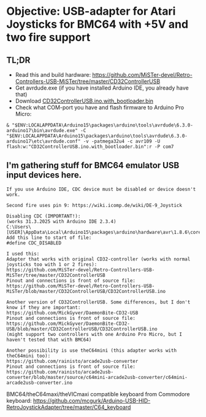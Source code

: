 # Objective: USB-adapter for Atari Joysticks for BMC64 with +5V and two fire support

## TL;DR
- Read this and build hardware: https://github.com/MiSTer-devel/Retro-Controllers-USB-MiSTer/tree/master/CD32ControllerUSB
- Get avrdude.exe (if you have installed Arduino IDE, you already have that)
- Download [CD32ControllerUSB.ino.with_bootloader.bin](https://github.com/mcgurk/Arduino-USB-HID-RetroJoystickAdapter/raw/refs/heads/master/BMC64/CD32ControllerUSB.ino.with_bootloader.bin)
- Check what COM-port you have and flash firmware to Arduino Pro Micro:
```
& "$ENV:LOCALAPPDATA\Arduino15\packages\arduino\tools\avrdude\6.3.0-arduino17\bin\avrdude.exe" -C "$ENV:LOCALAPPDATA\Arduino15\packages\arduino\tools\avrdude\6.3.0-arduino17\etc\avrdude.conf" -v -patmega32u4 -c avr109 -U flash:w:"CD32ControllerUSB.ino.with_bootloader.bin":r -P com7
```

## I'm gathering stuff for BMC64 emulator USB input devices here.

```
If you use Arduino IDE, CDC device must be disabled or device doesn't work.

Second fire uses pin 9: https://wiki.icomp.de/wiki/DE-9_Joystick

Disabling CDC (IMPORTANT!):
(works 31.3.2025 with Arduino IDE 2.3.4)
C:\Users\[USER]\AppData\Local\Arduino15\packages\arduino\hardware\avr\1.8.6\cores\arduino\USBDesc.h
Add this line to start of file:
#define CDC_DISABLED

I used this:
Adapter that works with original CD32-controller (works with normal joysticks too with 1 or 2 fires):
https://github.com/MiSTer-devel/Retro-Controllers-USB-MiSTer/tree/master/CD32ControllerUSB
Pinout and connections is front of source file:
https://github.com/MiSTer-devel/Retro-Controllers-USB-MiSTer/blob/master/CD32ControllerUSB/CD32ControllerUSB.ino

Another version of CD32ControllerUSB. Some differences, but I don't know if they are important:
https://github.com/MickGyver/DaemonBite-CD32-USB
Pinout and connections is front of source file:
https://github.com/MickGyver/DaemonBite-CD32-USB/blob/master/CD32ControllerUSB/CD32ControllerUSB.ino
(might support two controllers with one Arduino Pro Micro, but I haven't tested that with BMC64)

Another possibility is use theC64mini (this adapter works with theC64mini too):
https://github.com/rainisto/arcade2usb-converter
Pinout and connections is front of source file:
https://github.com/rainisto/arcade2usb-converter/blob/master/source/c64mini-arcade2usb-converter/c64mini-arcade2usb-converter.ino

```

BMC64/theC64maxi/theVICmaxi compatible keyboard from Commodore keyboard:
https://github.com/mcgurk/Arduino-USB-HID-RetroJoystickAdapter/tree/master/C64_keyboard

